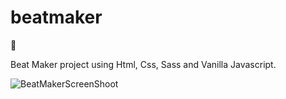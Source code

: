# beatmaker

🥁

Beat Maker project using Html, Css, Sass and Vanilla Javascript.

![BeatMakerScreenShoot](https://user-images.githubusercontent.com/70189833/153054526-75a0c67f-3bb0-4a72-ba0d-b2e1860b17cf.png)
